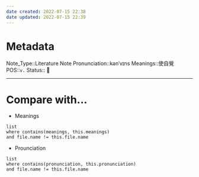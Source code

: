 ```yaml
---
date created: 2022-07-15 22:38
date updated: 2022-07-15 22:39
---
```


# Metadata

Note_Type::Literature Note
Pronunciation::kənˈvɪns
Meanings::使自覺
POS::`v.`
Status:: 👶

---

# Compare with...

- Meanings

```dataview
list
where contains(meanings, this.meanings)
and file.name != this.file.name
```

- Prounciation

```dataview
list
where contains(pronunciation, this.pronunciation)
and file.name != this.file.name
```
